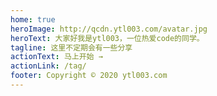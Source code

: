 ```yaml
---
home: true
heroImage: http://qcdn.ytl003.com/avatar.jpg
heroText: 大家好我是ytl003，一位热爱code的同学。
tagline: 这里不定期会有一些分享
actionText: 马上开始 →
actionLink: /tag/
footer: Copyright © 2020 ytl003.com
---
```

